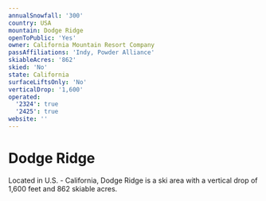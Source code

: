 ```yaml
---
annualSnowfall: '300'
country: USA
mountain: Dodge Ridge
openToPublic: 'Yes'
owner: California Mountain Resort Company
passAffiliations: 'Indy, Powder Alliance'
skiableAcres: '862'
skied: 'No'
state: California
surfaceLiftsOnly: 'No'
verticalDrop: '1,600'
operated:
  '2324': true
  '2425': true
website: ''
---
```



# Dodge Ridge

Located in U.S. - California, Dodge Ridge is a ski area with a vertical drop of 1,600 feet and 862 skiable acres.

